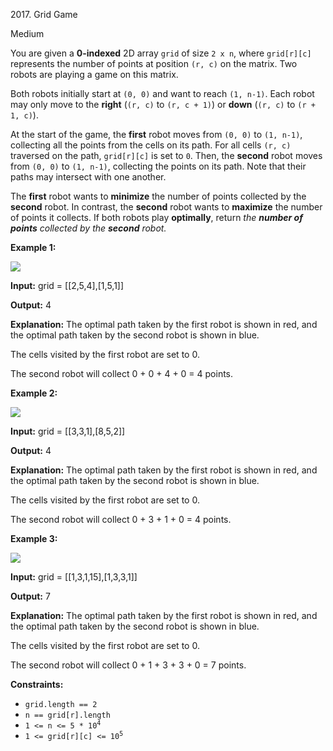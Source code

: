 2017\. Grid Game

Medium

You are given a **0-indexed** 2D array `grid` of size `2 x n`, where `grid[r][c]` represents the number of points at position `(r, c)` on the matrix. Two robots are playing a game on this matrix.

Both robots initially start at `(0, 0)` and want to reach `(1, n-1)`. Each robot may only move to the **right** (`(r, c)` to `(r, c + 1)`) or **down** (`(r, c)` to `(r + 1, c)`).

At the start of the game, the **first** robot moves from `(0, 0)` to `(1, n-1)`, collecting all the points from the cells on its path. For all cells `(r, c)` traversed on the path, `grid[r][c]` is set to `0`. Then, the **second** robot moves from `(0, 0)` to `(1, n-1)`, collecting the points on its path. Note that their paths may intersect with one another.

The **first** robot wants to **minimize** the number of points collected by the **second** robot. In contrast, the **second** robot wants to **maximize** the number of points it collects. If both robots play **optimally**, return _the **number of points** collected by the **second** robot._

**Example 1:**

![](https://leetcode-in-java.github.io/src/main/java/g2001_2100/s2017_grid_game/a1.png)

**Input:** grid = [[2,5,4],[1,5,1]]

**Output:** 4

**Explanation:** The optimal path taken by the first robot is shown in red, and the optimal path taken by the second robot is shown in blue. 

The cells visited by the first robot are set to 0. 

The second robot will collect 0 + 0 + 4 + 0 = 4 points.

**Example 2:**

![](https://leetcode-in-java.github.io/src/main/java/g2001_2100/s2017_grid_game/a2.png)

**Input:** grid = [[3,3,1],[8,5,2]]

**Output:** 4

**Explanation:** The optimal path taken by the first robot is shown in red, and the optimal path taken by the second robot is shown in blue.

The cells visited by the first robot are set to 0.

The second robot will collect 0 + 3 + 1 + 0 = 4 points.

**Example 3:**

![](https://leetcode-in-java.github.io/src/main/java/g2001_2100/s2017_grid_game/a3.png)

**Input:** grid = [[1,3,1,15],[1,3,3,1]]

**Output:** 7

**Explanation:** The optimal path taken by the first robot is shown in red, and the optimal path taken by the second robot is shown in blue. 

The cells visited by the first robot are set to 0. 

The second robot will collect 0 + 1 + 3 + 3 + 0 = 7 points.

**Constraints:**

*   `grid.length == 2`
*   `n == grid[r].length`
*   <code>1 <= n <= 5 * 10<sup>4</sup></code>
*   <code>1 <= grid[r][c] <= 10<sup>5</sup></code>